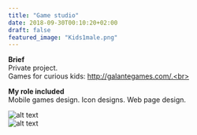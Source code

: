```yaml
---
title: "Game studio"
date: 2018-09-30T00:10:20+02:00
draft: false
featured_image: "Kids1male.png"
---
```


**Brief** <br>
Private project.<br>
Games for curious kids: http://galantegames.com/.<br>

**My role included** <br>
Mobile games design. Icon designs. Web page design.<br>

![alt text](/images/work/galante_games.png)<br>
![alt text](/images/work/iMac_galantegames.png)<br>
